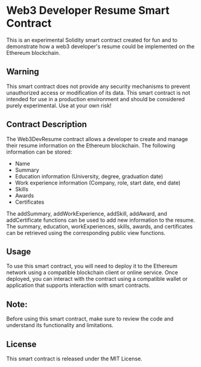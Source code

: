 # Web3 Developer Resume Smart Contract

This is an experimental Solidity smart contract created for fun and to demonstrate how a web3 developer's resume could be implemented on the Ethereum blockchain.

## Warning

This smart contract does not provide any security mechanisms to prevent unauthorized access or modification of its data.
This smart contract is not intended for use in a production environment and should be considered purely experimental. Use at your own risk!

## Contract Description

The Web3DevResume contract allows a developer to create and manage their resume information on the Ethereum blockchain. The following information can be stored:

- Name
- Summary
- Education information (University, degree, graduation date)
- Work experience information (Company, role, start date, end date)
- Skills
- Awards
- Certificates

The addSummary, addWorkExperience, addSkill, addAward, and addCertificate functions can be used to add new information to the resume.
The summary, education, workExperiences, skills, awards, and certificates can be retrieved using the corresponding public view functions.

## Usage

To use this smart contract, you will need to deploy it to the Ethereum network using a compatible blockchain client or online service. Once deployed, you can interact with the contract using a compatible wallet or application that supports interaction with smart contracts.

## Note:

Before using this smart contract, make sure to review the code and understand its functionality and limitations.

## License

This smart contract is released under the MIT License.
